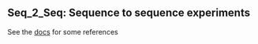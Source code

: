 Seq_2_Seq: Sequence to sequence experiments
-------------------------------------------

See the [docs](docs) for some references

